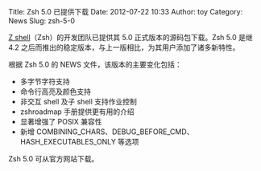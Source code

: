 Title: Zsh 5.0 已提供下载
Date: 2012-07-22 10:33
Author: toy
Category: News
Slug: zsh-5-0

[Z shell][z]（Zsh）的开发团队已提供其 5.0 正式版本的源码包下载。Zsh 5.0 是继 4.2 之后而推出的稳定版本，与上一版相比，为其用户添加了诸多新特性。

根据 Zsh 5.0 的 NEWS 文件，该版本的主要变化包括：

* 多字节字符支持  
* 命令行高亮及颜色支持  
* 非交互 shell 及子 shell 支持作业控制  
* zshroadmap 手册提供更有用的介绍  
* 显著增强了 POSIX 兼容性  
* 新增 COMBINING\_CHARS、DEBUG\_BEFORE\_CMD、HASH\_EXECUTABLES\_ONLY 等选项

Zsh 5.0 可从官方网站下载。

[z]: http://www.zsh.org
